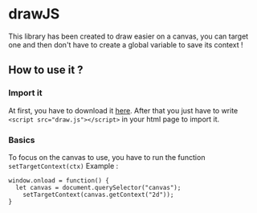 # drawJS
This library has been created to draw easier on a canvas, you can target one and then don't have to create a global variable to save its context !
## How to use it ?
### Import it
At first, you have to download it [here](https://raw.githubusercontent.com/Louis700/drawJS/master/draw.js).
After that you just have to write ```<script src="draw.js"></script>``` in your html page to import it.
### Basics
To focus on the canvas to use, you have to run the function ```setTargetContext(ctx)```
Example : 
```
window.onload = function() {
  let canvas = document.querySelector("canvas");
	setTargetContext(canvas.getContext("2d"));
}
```
